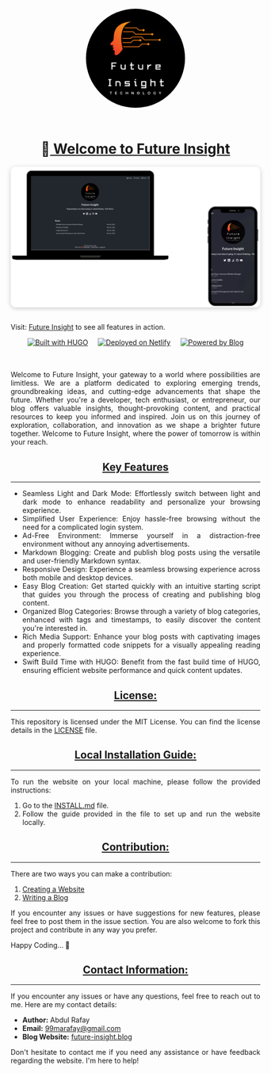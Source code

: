 <!-- <style>
    /* Intro Circle image CSS */
    .circle {
        width: 200px;
        height: 200px;
        border-radius: 50%;
        margin: 0 auto;
        position: relative;
        transform: translateY(-5%);
        overflow: hidden;
      }
      .circle img {
        display: block;
        width: 100%;
        height: 100%;
        object-fit: cover;
      }

      /* Wavying Hand animation */

    /* Moving Hande animation */
    .wave {
        animation-name: wave-animation;  /* Refers to the name of your @keyframes element below */
        animation-duration: 2.5s;        /* Change to speed up or slow down */
        animation-iteration-count: infinite;  /* Never stop waving :) */
        transform-origin: 70% 70%;       /* Pivot around the bottom-left palm */
        display: inline-block;
      }

      @keyframes wave-animation {
          0% { transform: rotate( 0.0deg) }
        10% { transform: rotate(14.0deg) }  /* The following five values can be played with to make the waving more or less extreme */
        20% { transform: rotate(-8.0deg) }
        30% { transform: rotate(14.0deg) }
        40% { transform: rotate(-4.0deg) }
        50% { transform: rotate(10.0deg) }
        60% { transform: rotate( 0.0deg) }  /* Reset for the last half to pause */
        100% { transform: rotate( 0.0deg) }
      }


      .container {
        display: flex;
        justify-content: center;
        align-items: center;
        height: 100vh;
        /* background-color: #f5f5f5; */
    }

    .image-container {
        justify-content: center;
        align-items: center;
        border-radius: 10px;
        overflow: hidden;
        box-shadow: 0 2px 10px rgba(0, 0, 0, 0.2);
    }

    .preview-image {
        display: block;
        max-width: 100%;
        height: auto;
        border-radius: 10px;
    }

    h1, h2 {
        text-align: center;
        /* text-decoration: underline; */
      }

      p,ul,li,ol {
        text-align: justify;
      }
</style>

<br>
<br>
<div>
    <div class="circle">
        <img src="static/images/16.png" alt="Your Image">
    </div>
    <br>
    <h1><span class="wave">👋</span> Welcome to Future Insight</h1>
</div>

<div class="image-container">
        <img src="static/images/readME/final-intor-image(1).png" alt="Future Insight Preview" class="preview-image">
</div>
<br>

Visit: [Future Insight](https://future-insight.blog/) to see all features in action.

<br>
<br>
<div style="display: flex; justify-content: center;">
  <a href="https://gohugo.io/"><img src="https://img.shields.io/badge/Built%20with-HUGO-FF4088?style=flat-square&logo=hugo&logoColor=white" alt="Built with HUGO"></a>
  <span style="margin: 0 10px;"></span>
  <a href="https://www.netlify.com/"><img src="https://img.shields.io/badge/Deployed%20on-Netlify-00C7B7?style=flat-square&logo=netlify&logoColor=white" alt="Deployed on Netlify"></a>
  <span style="margin: 0 10px;"></span>
  <a href="https://future-insight.blog/"><img src="https://img.shields.io/badge/Powered%20by-Blog-3498DB?style=flat-square&logo=blogger&logoColor=white" alt="Powered by Blog"></a>
</div>
<br>
<br>

<p>
Welcome to Future Insight, your gateway to a world where possibilities are limitless. We are a platform dedicated to exploring emerging trends, groundbreaking ideas, and cutting-edge advancements that shape the future. Whether you're a developer, tech enthusiast, or entrepreneur, our blog offers valuable insights, thought-provoking content, and practical resources to keep you informed and inspired. Join us on this journey of exploration, collaboration, and innovation as we shape a brighter future together. Welcome to Future Insight, where the power of tomorrow is within your reach.
</p>

<h2>Key Features</h2>

------

<ul>
  <li>Seamless Light and Dark Mode: Effortlessly switch between light and dark mode to enhance readability and personalize your browsing experience.</li>
  <li>Simplified User Experience: Enjoy hassle-free browsing without the need for a complicated login system.</li>
  <li>Ad-Free Environment: Immerse yourself in a distraction-free environment without any annoying advertisements.</li>
  <li>Markdown Blogging: Create and publish blog posts using the versatile and user-friendly Markdown syntax.</li>
  <li>Responsive Design: Experience a seamless browsing experience across both mobile and desktop devices.</li>
  <li>Easy Blog Creation: Get started quickly with an intuitive starting script that guides you through the process of creating and publishing blog content.</li>
  <li>Organized Blog Categories: Browse through a variety of blog categories, enhanced with tags and timestamps, to easily discover the content you're interested in.</li>
  <li>Rich Media Support: Enhance your blog posts with captivating images and properly formatted code snippets for a visually appealing reading experience.</li>
  <li>Swift Build Time with HUGO: Benefit from the fast build time of HUGO, ensuring efficient website performance and quick content updates.</li>
</ul>


<h2>License:</h2>

----

<p>This repository is licensed under the MIT License. You can find the license details in the <a href="/LICENSE">LICENSE</a> file.</p>

<h2>Local Installation Guide:</h2>

----

<p>To run the website on your local machine, please follow the provided instructions:</p>
<ol>
  <li>Go to the <a href="/Instruction/INSTALL.md">INSTALL.md</a> file.</li>
  <li>Follow the guide provided in the file to set up and run the website locally.</li>
</ol>

<h2>Contribution:</h2>

----

<p>There are two ways you can make a contribution:</p>
<ol>
  <li><a href="/Instruction/Development.md">Creating a Website</a></li>
  <li><a href="/Instruction/Write-blog.md">Writing a Blog</a></li>
</ol>
<p>If you encounter any issues or have suggestions for new features, please feel free to post them in the issue section. You are also welcome to fork this project and contribute in any way you prefer.</p>
<p>Happy Coding... <span class="wave">👋</span></p>


<h2>Contact Information:</h2>

----

<p>If you encounter any issues or have any questions, feel free to reach out to me. Here are my contact details:</p>
<ul>
  <li><strong>Author:</strong> Abdul Rafay</li>
  <li><strong>Email:</strong> <a href="mailto:99marafay@gmail.com">99marafay@gmail.com</a></li>
  <li><strong>Blog Website:</strong> <a href="https://future-insight.blog">future-insight.blog</a></li>
</ul>
<p>Don't hesitate to contact me if you need any assistance or have feedback regarding the website. I'm here to help!</p> -->
<!DOCTYPE html>
<html lang="en">

<head>
    <meta charset="UTF-8">
    <meta name="viewport" content="width=device-width, initial-scale=1.0">
    <title>Future Insight</title>
    <style>
        /* Intro Circle image CSS */
        .circle {
            width: 200px;
            height: 200px;
            border-radius: 50%;
            margin: 0 auto;
            position: relative;
            transform: translateY(-5%);
            overflow: hidden;
        }
        .circle img {
            display: block;
            width: 100%;
            height: 100%;
            object-fit: cover;
        }
        /* Wavying Hand animation */
        /* Moving Hande animation */
        .wave {
            animation-name: wave-animation; /* Refers to the name of your @keyframes element below */
            animation-duration: 2.5s; /* Change to speed up or slow down */
            animation-iteration-count: infinite; /* Never stop waving :) */
            transform-origin: 70% 70%; /* Pivot around the bottom-left palm */
            display: inline-block;
        }
        @keyframes wave-animation {
            0% { transform: rotate( 0.0deg) }
            10% { transform: rotate(14.0deg) } /* The following five values can be played with to make the waving more or less extreme */
            20% { transform: rotate(-8.0deg) }
            30% { transform: rotate(14.0deg) }
            40% { transform: rotate(-4.0deg) }
            50% { transform: rotate(10.0deg) }
            60% { transform: rotate( 0.0deg) } /* Reset for the last half to pause */
            100% { transform: rotate( 0.0deg) }
        }
        .container {
            display: flex;
            justify-content: center;
            align-items: center;
            height: 100vh;
        }
        .image-container {
            justify-content: center;
            align-items: center;
            border-radius: 10px;
            overflow: hidden;
            box-shadow: 0 2px 10px rgba(0, 0, 0, 0.2);
        }
        .preview-image {
            display: block;
            max-width: 100%;
            height: auto;
            border-radius: 10px;
        }
        h1,
        h2 {
            text-align: center;
            text-decoration: underline;
        }
        p,
        ul,
        li,
        ol {
            text-align: justify;
        }
    </style>
</head>

<body>
    <div>
        <div class="circle">
            <img src="static/images/16.png" alt="Your Image">
        </div>
        <br>
        <h1><span class="wave">👋</span> Welcome to Future Insight</h1>
    </div>
    <div class="image-container">
        <img src="static/images/readME/final-intor-image(1).png" alt="Future Insight Preview" class="preview-image">
    </div>
    <br>
    <p>Visit: <a href="https://future-insight.blog/">Future Insight</a> to see all features in action.</p>
    <div style="display: flex; justify-content: center;">
        <a href="https://gohugo.io/"><img src="https://img.shields.io/badge/Built%20with-HUGO-FF4088?style=flat-square&logo=hugo&logoColor=white" alt="Built with HUGO"></a>
        <span style="margin: 0 10px;"></span>
        <a href="https://www.netlify.com/"><img src="https://img.shields.io/badge/Deployed%20on-Netlify-00C7B7?style=flat-square&logo=netlify&logoColor=white" alt="Deployed on Netlify"></a>
        <span style="margin: 0 10px;"></span>
        <a href="https://future-insight.blog/"><img src="https://img.shields.io/badge/Powered%20by-Blog-3498DB?style=flat-square&logo=blogger&logoColor=white" alt="Powered by Blog"></a>
    </div>
    <br>
    <br>
    <p>
        Welcome to Future Insight, your gateway to a world where possibilities are limitless. We are a platform dedicated
        to exploring emerging trends, groundbreaking ideas, and cutting-edge advancements that shape the future. Whether
        you're a developer, tech enthusiast, or entrepreneur, our blog offers valuable insights, thought-provoking
        content, and practical resources to keep you informed and inspired. Join us on this journey of exploration,
        collaboration, and innovation as we shape a brighter future together. Welcome to Future Insight, where the power
        of tomorrow is within your reach.
    </p>
    <h2>Key Features</h2>
    <hr>
    <ul>
        <li>Seamless Light and Dark Mode: Effortlessly switch between light and dark mode to enhance readability and
            personalize your browsing experience.</li>
        <li>Simplified User Experience: Enjoy hassle-free browsing without the need for a complicated login system.</li>
        <li>Ad-Free Environment: Immerse yourself in a distraction-free environment without any annoying advertisements.</li>
        <li>Markdown Blogging: Create and publish blog posts using the versatile and user-friendly Markdown syntax.</li>
        <li>Responsive Design: Experience a seamless browsing experience across both mobile and desktop devices.</li>
        <li>Easy Blog Creation: Get started quickly with an intuitive starting script that guides you through the process
            of creating and publishing blog content.</li>
        <li>Organized Blog Categories: Browse through a variety of blog categories, enhanced with tags and timestamps, to
            easily discover the content you're interested in.</li>
        <li>Rich Media Support: Enhance your blog posts with captivating images and properly formatted code snippets for a
            visually appealing reading experience.</li>
        <li>Swift Build Time with HUGO: Benefit from the fast build time of HUGO, ensuring efficient website performance
            and quick content updates.</li>
    </ul>
    <h2>License:</h2>
    <hr>
    <p>This repository is licensed under the MIT License. You can find the license details in the <a
            href="/LICENSE">LICENSE</a> file.</p>
    <h2>Local Installation Guide:</h2>
    <hr>
    <p>To run the website on your local machine, please follow the provided instructions:</p>
    <ol>
        <li>Go to the <a href="/Instruction/INSTALL.md">INSTALL.md</a> file.</li>
        <li>Follow the guide provided in the file to set up and run the website locally.</li>
    </ol>
    <h2>Contribution:</h2>
    <hr>
    <p>There are two ways you can make a contribution:</p>
    <ol>
        <li><a href="/Instruction/Development.md">Creating a Website</a></li>
        <li><a href="/Instruction/Write-blog.md">Writing a Blog</a></li>
    </ol>
    <p>If you encounter any issues or have suggestions for new features, please feel free to post them in the issue
        section. You are also welcome to fork this project and contribute in any way you prefer.</p>
    <p>Happy Coding... <span class="wave">👋</span></p>
    <h2>Contact Information:</h2>
    <hr>
    <p>If you encounter any issues or have any questions, feel free to reach out to me. Here are my contact details:</p>
    <ul>
        <li><strong>Author:</strong> Abdul Rafay</li>
        <li><strong>Email:</strong> <a href="mailto:99marafay@gmail.com">99marafay@gmail.com</a></li>
        <li><strong>Blog Website:</strong> <a href="https://future-insight.blog">future-insight.blog</a></li>
    </ul>
    <p>Don't hesitate to contact me if you need any assistance or have feedback regarding the website. I'm here to
        help!</p>
</body>

</html>
